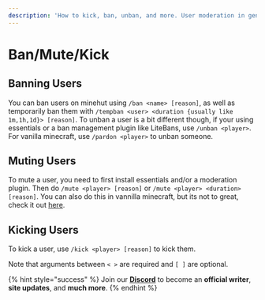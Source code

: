 ```yaml
---
description: 'How to kick, ban, unban, and more. User moderation in general.'
---
```


# Ban/Mute/Kick

## Banning Users

You can ban users on minehut using `/ban <name> [reason]`, as well as temporarily ban them with `/tempban <user> <duration {usually like 1m,1h,1d}> [reason]`. To unban a user is a bit different though, if your using essentials or a ban management plugin like LiteBans, use `/unban <player>`. For vanilla minecraft, use `/pardon <player>` to unban someone.

## Muting Users

To mute a user, you need to first install essentials and/or a moderation plugin. Then do `/mute <player> [reason]` or `/mute <player> <duration> [reason]`. You can also do this in vannilla minecraft, but its not to great, check it out [here](https://www.reddit.com/r/Minecraft/comments/3iueui/mute_players_in_vanilla/).

## Kicking Users

To kick a user, use `/kick <player> [reason]` to kick them.

Note that arguments between `< >` are required and `[ ]` are optional.

{% hint style="success" %}
Join our [**Discord**](https://discord.gg/TYhH5bK) to become an **official writer**, **site updates**, and **much more**.
{% endhint %}

